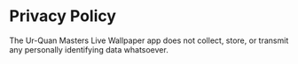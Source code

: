 Privacy Policy
==============

The Ur-Quan Masters Live Wallpaper app does not collect, store, or transmit any personally identifying data whatsoever.
